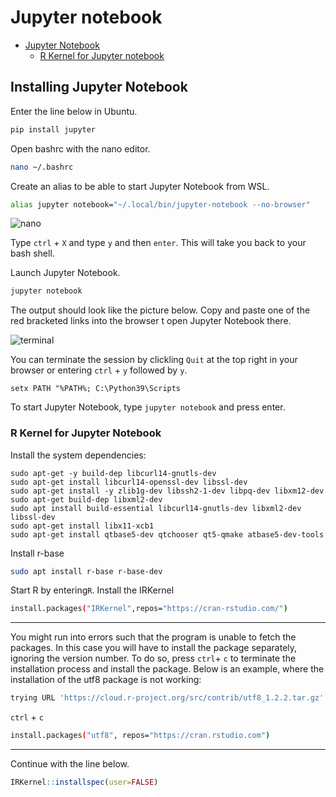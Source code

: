 # Jupyter notebook

- [Jupyter Notebook](#installing-jupyter-notebook)
    - [R Kernel for Jupyter notebook](#r-kernel-for-jupyter-notebook)

## Installing Jupyter Notebook
Enter the line below in Ubuntu.
```bash
pip install jupyter
```
Open bashrc with the nano editor.
```bash
nano ~/.bashrc
```
Create an alias to be able to start Jupyter Notebook from WSL.
```bash
alias jupyter notebook="~/.local/bin/jupyter-notebook --no-browser"
```
<img title="nano" alt="nano" src="nano.png">

Type `ctrl` + `X` and type `y` and then `enter`. This will take you back to your bash shell.

Launch Jupyter Notebook.
```bash
jupyter notebook
```

The output should look like the picture below. Copy and paste one of the red bracketed links into the browser t open Jupyter Notebook there.

<img title="terminal" alt="terminal" src="terminal.png">

You can terminate the session by clickling `Quit` at the top right in your browser or entering `ctrl` + `y` followed by `y`.

```shell
setx PATH "%PATH%; C:\Python39\Scripts
```
To start Jupyter Notebook, type `jupyter notebook` and press enter.
    
### R Kernel for Jupyter Notebook
Install the system dependencies:
```shell
sudo apt-get -y build-dep libcurl14-gnutls-dev
sudo apt-get install libcurl14-openssl-dev libssl-dev
sudo apt-get install -y zlib1g-dev libssh2-1-dev libpq-dev libxm12-dev
sudo apt-get build-dep libxml2-dev
sudo apt install build-essential libcurl14-gnutls-dev libxml2-dev libssl-dev
sudo apt-get install libx11-xcb1
sudo apt-get install qtbase5-dev qtchooser qt5-qmake atbase5-dev-tools
```

Install r-base
```bash
sudo apt install r-base r-base-dev
```

Start R by entering`R`.
Install the IRKernel
```bash
install.packages("IRKernel",repos="https://cran-rstudio.com/")
```
---
You might run into errors such that the program is unable to fetch the packages. In this case you will have to install the package separately, ignoring the version number. To do so, press `ctrl`+ `c` to terminate the installation process and install the package. Below is an example, where the installation of the utf8 package is not working:

```sh
trying URL 'https://cloud.r-project.org/src/contrib/utf8_1.2.2.tar.gz'
```
`ctrl` + `c`
```sh 
install.packages("utf8", repos="https://cran.rstudio.com")
```
---
Continue with the line below.
```R
IRKernel::installspec(user=FALSE)
```


